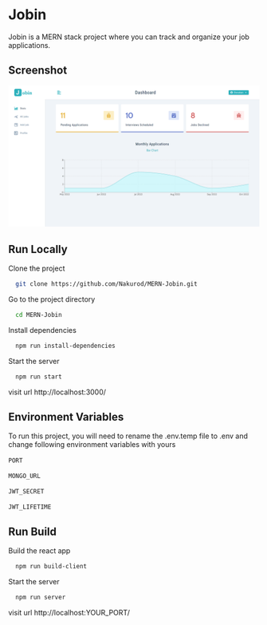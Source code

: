 
# Jobin

Jobin is a MERN stack project where you can track and organize your job applications.


## Screenshot

![Dashboard Screenshot](https://github.com/Nakurod/MERN-Jobin/blob/main/Dashboard.png)


## Run Locally

Clone the project

```bash
  git clone https://github.com/Nakurod/MERN-Jobin.git
```

Go to the project directory

```bash
  cd MERN-Jobin
```

Install dependencies

```bash
  npm run install-dependencies
```

Start the server

```bash
  npm run start
```

visit url http://localhost:3000/


## Environment Variables

To run this project, you will need to rename the .env.temp file to .env and change following environment variables with yours

`PORT`

`MONGO_URL`

`JWT_SECRET`

`JWT_LIFETIME`


## Run Build

Build the react app

```bash
  npm run build-client
```

Start the server

```bash
  npm run server
```

visit url http://localhost:YOUR_PORT/